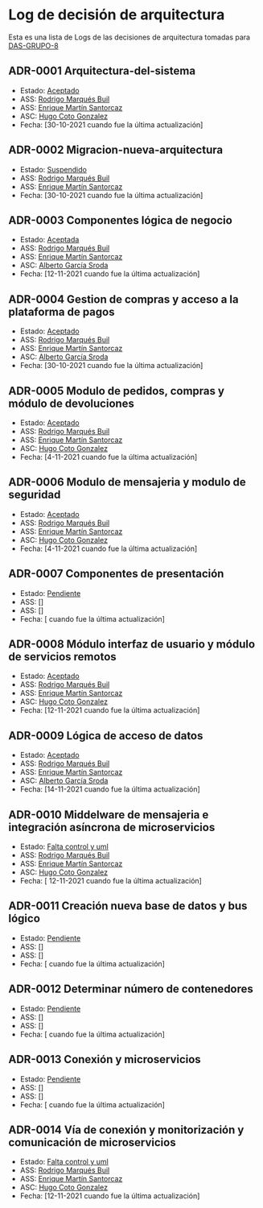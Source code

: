 # Log de decisión de arquitectura

Esta es una lista de Logs de las decisiones de arquitectura tomadas para [DAS-GRUPO-8](https://github.com/kikmar/DAS-GRUPO-8)


## ADR-0001 Arquitectura-del-sistema
* Estado: [Aceptado](decisiones/0001-Aquitectura-del-sistema.md)
* ASS: [Rodrigo Marqués Buil](https://github.com/Larrivey)
* ASS: [Enrique Martín Santorcaz](https://github.com/kikmar)
* ASC: [Hugo Coto Gonzalez](https://github.com/hugocg6)
* Fecha: [30-10-2021 cuando fue la última actualización]

## ADR-0002 Migracion-nueva-arquitectura
* Estado: [Suspendido](decisiones/0002-Migracion-nueva-arquitectura.md)
* ASS: [Rodrigo Marqués Buil](https://github.com/Larrivey)
* ASS: [Enrique Martín Santorcaz](https://github.com/kikmar)
* Fecha: [30-10-2021 cuando fue la última actualización]

## ADR-0003 Componentes lógica de negocio
* Estado: [Aceptada](decisiones/0003-Componentes-logica-de-negocio.md)
* ASS: [Rodrigo Marqués Buil](https://github.com/Larrivey)
* ASS: [Enrique Martín Santorcaz](https://github.com/kikmar)
* ASC: [Alberto García Sroda](https://github.com/XalbertoXX)
* Fecha: [12-11-2021 cuando fue la última actualización]

## ADR-0004 Gestion de compras y acceso a la plataforma de pagos
* Estado: [Aceptado](decisiones/0004-Gestion-de-compras-y-acceso-a-plataforma-de-pagos.md)
* ASS: [Rodrigo Marqués Buil](https://github.com/Larrivey)
* ASS: [Enrique Martín Santorcaz](https://github.com/kikmar)
* ASC: [Alberto García Sroda](https://github.com/XalbertoXX)
* Fecha: [30-10-2021 cuando fue la última actualización]

## ADR-0005 Modulo de pedidos, compras y módulo de devoluciones
* Estado: [Aceptado](decisiones/0005-Pedidos-compras-devoluciones.md)
* ASS: [Rodrigo Marqués Buil](https://github.com/Larrivey)
* ASS: [Enrique Martín Santorcaz](https://github.com/kikmar)
* ASC: [Hugo Coto Gonzalez](https://github.com/hugocg6)
* Fecha: [4-11-2021 cuando fue la última actualización]

## ADR-0006 Modulo de mensajeria y modulo de seguridad

* Estado: [Aceptado](decisiones/0006-Mensajeria-seguridad.md)
* ASS: [Rodrigo Marqués Buil](https://github.com/Larrivey)
* ASS: [Enrique Martín Santorcaz](https://github.com/kikmar)
* ASC: [Hugo Coto Gonzalez](https://github.com/hugocg6)
* Fecha: [4-11-2021 cuando fue la última actualización]

## ADR-0007 Componentes de presentación

* Estado: [Pendiente](decisiones/0007-Componentes-de-presentacion.md)
* ASS: []
* ASS: []
* Fecha: [ cuando fue la última actualización]

## ADR-0008 Módulo interfaz de usuario y módulo de servicios remotos

* Estado: [Aceptado](decisiones/0008-Interfaz-de-usuario-servicios-remotos.md)
* ASS: [Rodrigo Marqués Buil](https://github.com/Larrivey)
* ASS: [Enrique Martín Santorcaz](https://github.com/kikmar)
* ASC: [Hugo Coto Gonzalez](https://github.com/hugocg6)
* Fecha: [12-11-2021 cuando fue la última actualización]

## ADR-0009 Lógica de acceso de datos

* Estado: [Aceptado](decisiones/0009-Logica-de-acceso-de-datos.md)
* ASS: [Rodrigo Marqués Buil](https://github.com/Larrivey)
* ASS: [Enrique Martín Santorcaz](https://github.com/kikmar)
* ASC: [Alberto García Sroda](https://github.com/XalbertoXX)
* Fecha: [14-11-2021 cuando fue la última actualización]

## ADR-0010 Middelware de mensajeria e integración asíncrona de microservicios

* Estado: [Falta control y uml](decisiones/0010-Middleware-mensajeria-integracion-asincrona.md)
* ASS: [Rodrigo Marqués Buil](https://github.com/Larrivey)
* ASS: [Enrique Martín Santorcaz](https://github.com/kikmar)
* ASC: [Hugo Coto Gonzalez](https://github.com/hugocg6)
* Fecha: [ 12-11-2021 cuando fue la última actualización]

## ADR-0011 Creación nueva base de datos y bus lógico

* Estado: [Pendiente](decisiones/0011-Nueva-base-de-datos-bus-logico.md)
* ASS: []
* ASS: []
* Fecha: [ cuando fue la última actualización]

## ADR-0012 Determinar número de contenedores

* Estado: [Pendiente](decisiones/0012-Numero-de-contenedores.md)
* ASS: []
* ASS: []
* Fecha: [ cuando fue la última actualización]

## ADR-0013 Conexión y microservicios

* Estado: [Pendiente](decisiones/0013-Conexion-microservicios.md)
* ASS: []
* ASS: []
* Fecha: [ cuando fue la última actualización]

## ADR-0014 Vía de conexión y monitorización y comunicación de microservicios

* Estado: [Falta control y uml](decisiones/0014-Via-conexion-monitorizacion-comunicacion.md)
* ASS: [Rodrigo Marqués Buil](https://github.com/Larrivey)
* ASS: [Enrique Martín Santorcaz](https://github.com/kikmar)
* ASC: [Hugo Coto Gonzalez](https://github.com/hugocg6)
* Fecha: [12-11-2021 cuando fue la última actualización]

